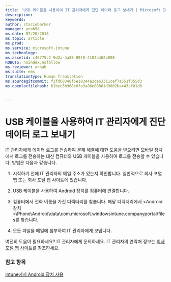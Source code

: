 ```yaml
---
title: "USB 케이블을 사용하여 IT 관리자에게 진단 데이터 로그 보내기 | Microsoft Intune"
description: 
keywords: 
author: staciebarker
manager: arob98
ms.date: 07/20/2016
ms.topic: article
ms.prod: 
ms.service: microsoft-intune
ms.technology: 
ms.assetid: c46775c2-9d2a-4a88-89f0-4104a462b898
ROBOTS: noindex,nofollow
ms.reviewer: arnab
ms.suite: ems
translationtype: Human Translation
ms.sourcegitcommit: f1fd60348f5e18344a2ce63311cef7a551f355d3
ms.openlocfilehash: b1bec5b968c0fa3a86e08801d9802ba443cf01d6


---
```



# USB 케이블을 사용하여 IT 관리자에게 진단 데이터 로그 보내기

IT 관리자에게 데이터 로그를 전송하여 문제 해결에 대한 도움을 받으려면 모바일 장치에서 로그를 전송하는 대신 컴퓨터와 USB 케이블을 사용하여 로그를 전송할 수 있습니다. 방법은 다음과 같습니다.

1.  시작하기 전에 IT 관리자의 메일 주소가 있는지 확인합니다. 일반적으로 회사 포털 앱 또는 회사 포털 웹 사이트에 있습니다.

2.  USB 케이블을 사용하여 Android 장치를 컴퓨터에 연결합니다.

3.  컴퓨터에서 전화 이름을 가진 디렉터리를 찾습니다. 해당 디렉터리에서 &lt;Android 장치&gt;\Phone\Android\data\com.microsoft.windowsintune.companyportal\files를 찾습니다.\.

4.  모든 파일을 메일에 첨부하여 IT 관리자에게 보냅니다.

여전히 도움이 필요하세요? IT 관리자에게 문의하세요. IT 관리자의 연락처 정보는 [회사 포털 웹 사이트](http://portal.manage.microsoft.com)를 참조하세요.

### 참고 항목
[Intune에서 Android 장치 사용](using-your-android-device-with-intune.md)


<!--HONumber=Jul16_HO3-->


